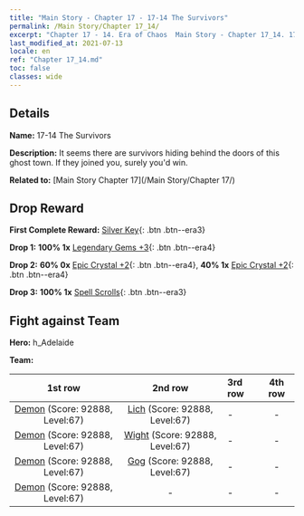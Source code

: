 ```yaml
---
title: "Main Story - Chapter 17 - 17-14 The Survivors"
permalink: /Main Story/Chapter 17_14/
excerpt: "Chapter 17 - 14. Era of Chaos  Main Story - Chapter 17_14. 17-14 The Survivors"
last_modified_at: 2021-07-13
locale: en
ref: "Chapter 17_14.md"
toc: false
classes: wide
---
```


## Details

 **Name:** 17-14 The Survivors

 **Description:** It seems there are survivors hiding behind the doors of this ghost town. If they joined you, surely you'd win.

 **Related to:** [Main Story Chapter 17](/Main Story/Chapter 17/)

## Drop Reward

 **First Complete Reward:** [Silver Key](/Items/con_693/){: .btn .btn--era3}

 **Drop 1:** **100% 1x** [Legendary Gems +3](/Items/mat_58/){: .btn .btn--era4}

 **Drop 2:** **60% 0x** [Epic Crystal +2](/Items/mat_52/){: .btn .btn--era4}, **40% 1x** [Epic Crystal +2](/Items/mat_52/){: .btn .btn--era4}

 **Drop 3:** **100% 1x** [Spell Scrolls](/Items/con_694/){: .btn .btn--era3}


## Fight against Team
 **Hero:** h_Adelaide

 **Team:**


  | 1st row | 2nd row | 3rd row | 4th row |
  |:----:|:----:|:----|:----:|
  | [Demon](/units/Demon/) (Score: 92888, Level:67)  | [Lich](/units/Lich/) (Score: 92888, Level:67)  | - | - |
  | [Demon](/units/Demon/) (Score: 92888, Level:67)  | [Wight](/units/Wight/) (Score: 92888, Level:67)  | - | - |
  | [Demon](/units/Demon/) (Score: 92888, Level:67)  | [Gog](/units/Gog/) (Score: 92888, Level:67)  | - | - |
  | [Demon](/units/Demon/) (Score: 92888, Level:67)  | - | - | - |


